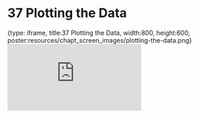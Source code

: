 # 37 Plotting the Data
 
{type: iframe, title:37 Plotting the Data, width:800, height:600, poster:resources/chapt_screen_images/plotting-the-data.png}
![](https://datatrail-jhu.github.io/DataTrail_ReOrg/no_toc/plotting-the-data.html)
 

 

